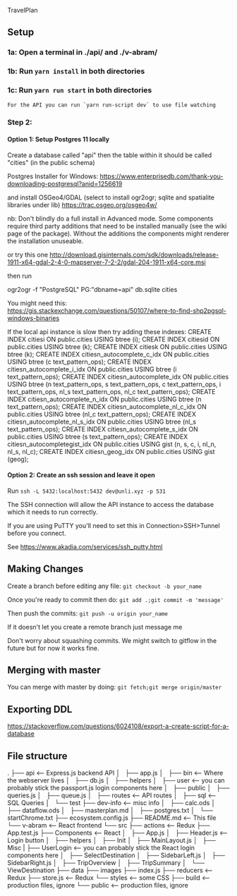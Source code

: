 TravelPlan

## Setup

### 1a: Open a terminal in ./api/ and ./v-abram/

### 1b: Run `yarn install` in both directories

### 1c: Run `yarn run start` in both directories
    
    For the API you can run `yarn run-script dev` to use file watching

### Step 2:

#### Option 1: Setup Postgres 11 locally

Create a database called "api" then the table within it should be called "cities" (in the public schema)

Postgres Installer for Windows:
https://www.enterprisedb.com/thank-you-downloading-postgresql?anid=1256619

and install OSGeo4/GDAL (select to install ogr2ogr; sqlite and spatialite libraries under lib)
https://trac.osgeo.org/osgeo4w/

nb: Don't blindly do a full install in Advanced mode. Some components require third party additions that need to be installed manually (see the wiki page of the package). Without the additions the components might renderer the installation unuseable.

or try this one 
http://download.gisinternals.com/sdk/downloads/release-1911-x64-gdal-2-4-0-mapserver-7-2-2/gdal-204-1911-x64-core.msi

then run 

ogr2ogr -f "PostgreSQL" PG:"dbname=api" db.sqlite cities

You might need this: https://gis.stackexchange.com/questions/50107/where-to-find-shp2pgsql-windows-binaries

If the local api instance is slow then try adding these indexes:
CREATE INDEX citiesi ON public.cities USING btree (i);
CREATE INDEX citiesid ON public.cities USING btree (k);
CREATE INDEX citiesk ON public.cities USING btree (k);
CREATE INDEX citiesn_autocomplete_c_idx ON public.cities USING btree (c text_pattern_ops);
CREATE INDEX citiesn_autocomplete_i_idx ON public.cities USING btree (i text_pattern_ops);
CREATE INDEX citiesn_autocomplete_idx ON public.cities USING btree (n text_pattern_ops, s text_pattern_ops, c text_pattern_ops, i text_pattern_ops, nl_s text_pattern_ops, nl_c text_pattern_ops);
CREATE INDEX citiesn_autocomplete_n_idx ON public.cities USING btree (n text_pattern_ops);
CREATE INDEX citiesn_autocomplete_nl_c_idx ON public.cities USING btree (nl_c text_pattern_ops);
CREATE INDEX citiesn_autocomplete_nl_s_idx ON public.cities USING btree (nl_s text_pattern_ops);
CREATE INDEX citiesn_autocomplete_s_idx ON public.cities USING btree (s text_pattern_ops);
CREATE INDEX citiesn_autocompletegist_idx ON public.cities USING gist (n, s, c, i, nl_n, nl_s, nl_c);
CREATE INDEX citiesn_geog_idx ON public.cities USING gist (geog);


#### Option 2: Create an ssh session and leave it open

Run `ssh -L 5432:localhost:5432 dev@unli.xyz -p 531`

The SSH connection will allow the API instance to access the database which it needs to run correctly.

If you are using PuTTY you'll need to set this in Connection>SSH>Tunnel before you connect.

See https://www.akadia.com/services/ssh_putty.html

## Making Changes

Create a branch before editing any file: `git checkout -b your_name`

Once you're ready to commit then do: `git add .;git commit -m 'message'`

Then push the commits: `git push -u origin your_name`

If it doesn't let you create a remote branch just message me

Don't worry about squashing commits. We might switch to gitflow in the future but for now it works fine.

## Merging with master

You can merge with master by doing: `git fetch;git merge origin/master`

## Exporting DDL

https://stackoverflow.com/questions/6024108/export-a-create-script-for-a-database

## File structure

.
├── api          <-- Express.js backend API
│   ├── app.js
│   ├── bin      <-- Where the webserver lives
│   ├── db.js
│   ├── helpers
│       ├── user <-- you can probably stick the passport.js login components here
│   ├── public
│   ├── queries.js
│   ├── queue.js
│   ├── routes    <-- API routes
│   ├── sql       <-- SQL Queries
│   └── test
├── dev-info      <-- misc info
│   ├── calc.ods
│   ├── dataflow.ods
│   ├── masterplan.md
│   ├── postgres.txt
│   └── startChrome.txt
├── ecosystem.config.js
├── README.md    <-- This file
└── v-abram      <-- React frontend
    └── src
        ├── actions <-- Redux
        ├── App.test.js
        ├── Components <-- React
        │   ├── App.js
        │   ├── Header.js <-- Login button
        │   ├── helpers
        │   ├── Init
        │   ├── MainLayout.js
        │   ├── Misc
        |       ├── UserLogin    <-- you can probably stick the React login components here
        │   ├── SelectDestination
        │   ├── SidebarLeft.js
        │   ├── SidebarRight.js
        │   ├── TripOverview
        │   ├── TripSummary
        │   └── ViewDestination
        ├── data
        ├── images
        ├── index.js
        ├── reducers <-- Redux
        ├── store.js <-- Redux
        └── styles <-- some CSS
    ├── build    <-- production files, ignore
    └── public   <-- production files, ignore
